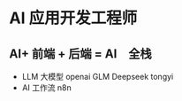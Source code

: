 # AI 应用开发工程师

## AI+ 前端 + 后端 = AI　全栈
- LLM 大模型
    openai
    GLM
    Deepseek
    tongyi
- AI 工作流 n8n